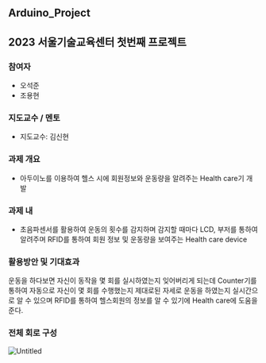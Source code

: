 ## Arduino_Project
## 2023 서울기술교육센터 첫번째 프로젝트

### 참여자
   - 오석준
   - 조용현
  
   
### 지도교수 / 멘토
   - 지도교수: 김신현
   
### 과제 개요
  - 아두이노를 이용하여 헬스 시에 회원정보와 운동량을 알려주는 Health care기 개발
   
### 과제 내
   - 초음파센서를 활용하여 운동의 횟수를 감지하며 감지할 때마다 LCD, 부저를 통하여 알려주며 RFID를 통하여 회원 정보 및 운동량을 보여주는 Health care device

### 활용방안 및 기대효과
   운동을 하다보면 자신이 동작을 몇 회를 실시하였는지  잊어버리게 되는데 Counter기를 통하여 자동으로 자신이 몇 회를 수행했는지 제대로된 자세로 운동을 하였는지 실시간으로 알 수 있으며 RFID를 통하여 헬스회원의 정보를 알 수 있기에 Health care에 도움을 준다. 
      
### 전체 회로 구성
![Untitled](https://user-images.githubusercontent.com/54785186/236588101-811e8367-60d7-4588-a955-27a2cbb57e1e.png)
